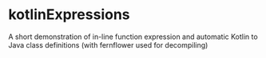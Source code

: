 # kotlinExpressions
A short demonstration of in-line function expression and automatic Kotlin to Java class definitions (with fernflower used for decompiling)
